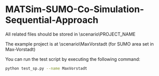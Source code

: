 # MATSim-SUMO-Co-Simulation-Sequential-Approach

All related files should be stored in  \scenario\PROJECT_NAME

The example project is at  \scenario\MaxVorstadt  (for SUMO area set in Max-Vorstadt)

You can run the test script by executing the following command:
```sh
python test_sp.py --name MaxVorstadt
```
